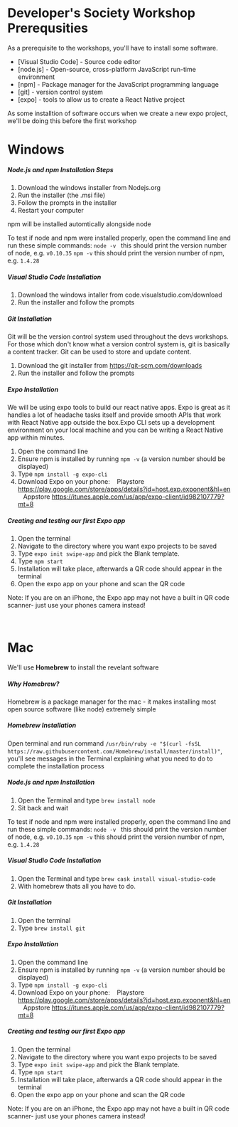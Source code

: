 
# Developer's Society Workshop Prerequsities

As a prerequisite to the workshops, you'll have to install some software.

* [Visual Studio Code] - Source code editor
* [node.js] - Open-source, cross-platform JavaScript run-time environment
* [npm] - Package manager for the JavaScript programming language
* [git] - version control system
* [expo] - tools to allow us to create a React Native project

As some installtion of software occurs when we create a new expo project, we'll be doing this before the first workshop
&nbsp;
# Windows 
##### Node.js and npm Installation Steps
1) Download the windows installer from Nodejs.org
2) Run the installer (the .msi file)
3) Follow the prompts in the installer
4) Restart your computer

npm will be installed automtically alongside node

To test if node and npm were installed properly, open the command line and run these simple commands:
```node -v ``` this should print the version number of node, e.g. ```v0.10.35```
```npm -v``` this should print the version number of npm, e.g. ```1.4.28```

##### Visual Studio Code Installation
1) Download the windows intaller from code.visualstudio.com/download 
2) Run the installer and follow the prompts

##### Git Installation
Git will be the version control system used throughout the devs workshops. For those which don't know what a version control system is, 
git is basically a content tracker. Git can be used to store and update content.

1) Download the git installer from https://git-scm.com/downloads
2) Run the installer and follow the prompts


##### Expo Installation
We will be using expo tools to build our react native apps. Expo is great as it handles a lot of headache tasks itself and provide smooth APIs 
that work with React Native app outside the box.Expo CLI sets up a development environment on your local machine and you can be writing a 
React Native app within minutes.

1) Open the command line
2) Ensure npm is installed by running ```npm -v``` (a version number should be displayed)
3) Type ```npm install -g expo-cli```
4) Download Expo on your phone:
 &nbsp; &nbsp;Playstore https://play.google.com/store/apps/details?id=host.exp.exponent&hl=en
 &nbsp; &nbsp;Appstore https://itunes.apple.com/us/app/expo-client/id982107779?mt=8
 
 ##### Creating and testing our first Expo app
 1) Open the terminal
 2) Navigate to the directory where you want expo projects to be saved
 3) Type ```expo init swipe-app``` and pick the Blank template.
 4) Type ```npm start```
 5) Installation will take place, afterwards a QR code should appear in the terminal
 6) Open the expo app on your phone and scan the QR code

 Note: If you are on an iPhone, the Expo app may not have a built in QR code scanner- just use your phones camera instead!

&nbsp;
&nbsp;
# Mac 

We'll use **Homebrew** to install the revelant software

##### Why Homebrew?

Homebrew is a package manager for the mac - it makes installing most open source software (like node) extremely simple

##### Homebrew Installation
Open terminal and run command ``` /usr/bin/ruby -e "$(curl -fsSL https://raw.githubusercontent.com/Homebrew/install/master/install)" ```, you'll see messages
in the Terminal explaining what you need to do to complete the installation process

##### Node.js and npm Installation
1) Open the Terminal and type ```brew install node```
2) Sit back and wait

To test if node and npm were installed properly, open the command line and run these simple commands:
```node -v ``` this should print the version number of node, e.g. ```v0.10.35```
```npm -v``` this should print the version number of npm, e.g. ```1.4.28```

##### Visual Studio Code Installation
1) Open the Terminal and type ```brew cask install visual-studio-code```
2) With homebrew thats all you have to do.

##### Git Installation
1) Open the terminal
2) Type ```brew install git```

##### Expo Installation
1) Open the command line
2) Ensure npm is installed by running ```npm -v``` (a version number should be displayed)
3) Type ```npm install -g expo-cli```
4) Download Expo on your phone:
 &nbsp; &nbsp;Playstore https://play.google.com/store/apps/details?id=host.exp.exponent&hl=en
 &nbsp; &nbsp;Appstore https://itunes.apple.com/us/app/expo-client/id982107779?mt=8
 
 ##### Creating and testing our first Expo app
 1) Open the terminal
 2) Navigate to the directory where you want expo projects to be saved
 3) Type ```expo init swipe-app``` and pick the Blank template.
 4) Type ```npm start```
 5) Installation will take place, afterwards a QR code should appear in the terminal
 6) Open the expo app on your phone and scan the QR code

 Note: If you are on an iPhone, the Expo app may not have a built in QR code scanner- just use your phones camera instead!

